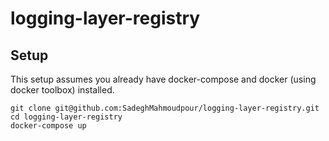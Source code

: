 # logging-layer-registry

## Setup
This setup assumes you already have docker-compose and docker (using docker toolbox) installed.


```
git clone git@github.com:SadeghMahmoudpour/logging-layer-registry.git
cd logging-layer-registry
docker-compose up
```
